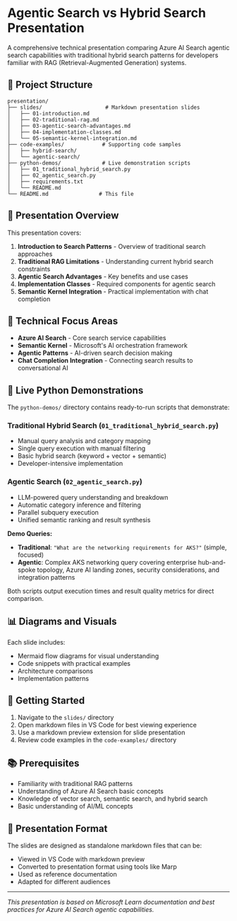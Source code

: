 # Agentic Search vs Hybrid Search Presentation

A comprehensive technical presentation comparing Azure AI Search agentic search capabilities with traditional hybrid search patterns for developers familiar with RAG (Retrieval-Augmented Generation) systems.

## 📁 Project Structure

```
presentation/
├── slides/                    # Markdown presentation slides
│   ├── 01-introduction.md
│   ├── 02-traditional-rag.md
│   ├── 03-agentic-search-advantages.md
│   ├── 04-implementation-classes.md
│   └── 05-semantic-kernel-integration.md
├── code-examples/            # Supporting code samples
│   ├── hybrid-search/
│   └── agentic-search/
├── python-demos/             # Live demonstration scripts
│   ├── 01_traditional_hybrid_search.py
│   ├── 02_agentic_search.py
│   ├── requirements.txt
│   └── README.md
└── README.md                # This file
```

## 🎯 Presentation Overview

This presentation covers:

1. **Introduction to Search Patterns** - Overview of traditional search approaches
2. **Traditional RAG Limitations** - Understanding current hybrid search constraints
3. **Agentic Search Advantages** - Key benefits and use cases
4. **Implementation Classes** - Required components for agentic search
5. **Semantic Kernel Integration** - Practical implementation with chat completion

## 🔧 Technical Focus Areas

- **Azure AI Search** - Core search service capabilities
- **Semantic Kernel** - Microsoft's AI orchestration framework
- **Agentic Patterns** - AI-driven search decision making
- **Chat Completion Integration** - Connecting search results to conversational AI

## 🐍 Live Python Demonstrations

The `python-demos/` directory contains ready-to-run scripts that demonstrate:

### Traditional Hybrid Search (`01_traditional_hybrid_search.py`)
- Manual query analysis and category mapping
- Single query execution with manual filtering
- Basic hybrid search (keyword + vector + semantic)
- Developer-intensive implementation

### Agentic Search (`02_agentic_search.py`)
- LLM-powered query understanding and breakdown
- Automatic category inference and filtering
- Parallel subquery execution
- Unified semantic ranking and result synthesis

**Demo Queries:**
- **Traditional**: `"What are the networking requirements for AKS?"` (simple, focused)
- **Agentic**: Complex AKS networking query covering enterprise hub-and-spoke topology, Azure AI landing zones, security considerations, and integration patterns

Both scripts output execution times and result quality metrics for direct comparison.

## 📊 Diagrams and Visuals

Each slide includes:
- Mermaid flow diagrams for visual understanding
- Code snippets with practical examples
- Architecture comparisons
- Implementation patterns

## 🚀 Getting Started

1. Navigate to the `slides/` directory
2. Open markdown files in VS Code for best viewing experience
3. Use a markdown preview extension for slide presentation
4. Review code examples in the `code-examples/` directory

## 📚 Prerequisites

- Familiarity with traditional RAG patterns
- Understanding of Azure AI Search basic concepts
- Knowledge of vector search, semantic search, and hybrid search
- Basic understanding of AI/ML concepts

## 🎪 Presentation Format

The slides are designed as standalone markdown files that can be:
- Viewed in VS Code with markdown preview
- Converted to presentation format using tools like Marp
- Used as reference documentation
- Adapted for different audiences

---

*This presentation is based on Microsoft Learn documentation and best practices for Azure AI Search agentic capabilities.*
